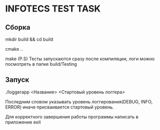 # INFOTECS TEST TASK 

## Cборка
mkdir build && cd build 

cmake ..

make 
(P.S) Тесты запускаются сразу после компиляции, логи можно посмотреть в папке build/Testing

## Запуск
./loggerapp <Название> <Стартовый уровень логгера>

Последним словом указывать уровень логгирования(DEBUG, INFO, ERROR) иначе присваивается стартовый уровень.

Для корректного завершения работы программы написать в приложение exit
